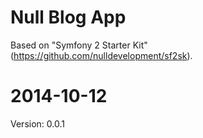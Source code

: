 Null Blog App
========================

Based on "Symfony 2 Starter Kit" (https://github.com/nulldevelopment/sf2sk).

2014-10-12
=====
Version: 0.0.1

